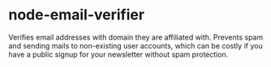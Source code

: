 # node-email-verifier
Verifies email addresses with domain they are affiliated with. Prevents spam and sending mails to non-existing user accounts, which can be costly if you have a public signup for your newsletter without spam protection.
